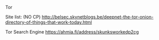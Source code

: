 Tor








Site list: (NO CP)
http://belsec.skynetblogs.be/deepnet-the-tor-onion-directory-of-things-that-work-today.html


Tor Search Engine
https://ahmia.fi/address/skunksworkedp2cg